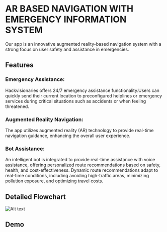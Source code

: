 
# AR BASED NAVIGATION WITH EMERGENCY INFORMATION SYSTEM

Our app is an innovative augmented reality-based navigation system with a strong focus on user safety and assistance in emergencies.





## Features

### Emergency Assistance:
Hackvisionaries offers 24/7 emergency assistance functionality.Users can quickly send their current location to preconfigured helplines or emergency services during critical situations such as accidents or when feeling threatened.

### Augmented Reality Navigation: 
The app utilizes augmented reality (AR) technology to provide real-time navigation guidance, enhancing the overall user experience.

### Bot Assistance: 
An intelligent bot is integrated to provide real-time assistance with voice assistance, offering personalized route recommendations based on safety, health, and cost-effectiveness. Dynamic route recommendations adapt to real-time conditions, including avoiding high-traffic areas, minimizing pollution exposure, and optimizing travel costs.


## Detailed Flowchart
![Alt text](https://drive.google.com/file/d/1HE6_fO6w49fRErn3TssHS8mLr8vpjJtM/view?usp=drive_link)


## Demo


